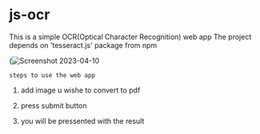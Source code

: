 # js-ocr
This is a simple OCR(Optical Character Recognition) web app
The project depends on 'tesseract.js' package from npm

(![Screenshot 2023-04-10 ](https://user-images.githubusercontent.com/114868325/231012084-4bb49cd3-7eff-4124-b7e8-d1d3719b40fd.png)
<!-- tps://drive.google.com/file/d/1wdVcgKbTfhm-b6IXCt0AIhOTZjjG8yIV/view?usp=share_link) -->

    steps to use the web app
1. add image u wishe to convert to pdf
2. press submit button 

3. you will be pressented with the result
